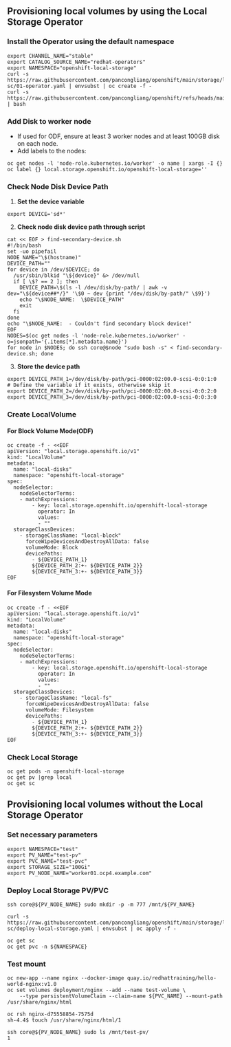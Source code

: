 
## Provisioning local volumes by using the Local Storage Operator

### Install the Operator using the default namespace

```
export CHANNEL_NAME="stable"
export CATALOG_SOURCE_NAME="redhat-operators"
export NAMESPACE="openshift-local-storage"
curl -s https://raw.githubusercontent.com/pancongliang/openshift/main/storage/local-sc/01-operator.yaml | envsubst | oc create -f -
curl -s https://raw.githubusercontent.com/pancongliang/openshift/refs/heads/main/operator/approve_ip.sh | bash
```

### Add Disk to worker node

- If used for ODF, ensure at least 3 worker nodes and at least 100GB disk on each node.
- Add labels to the nodes:

```
oc get nodes -l 'node-role.kubernetes.io/worker' -o name | xargs -I {} oc label {} local.storage.openshift.io/openshift-local-storage=''
```

### Check Node Disk Device Path

1. **Set the device variable**
```
export DEVICE='sd*'
```

2. **Check node disk device path through script**
```
cat << EOF > find-secondary-device.sh
#!/bin/bash
set -uo pipefail
NODE_NAME="\$(hostname)"
DEVICE_PATH=""
for device in /dev/$DEVICE; do
  /usr/sbin/blkid "\${device}" &> /dev/null
  if [ \$? == 2 ]; then
    DEVICE_PATH=\$(ls -l /dev/disk/by-path/ | awk -v dev="\${device##*/}" '\$0 ~ dev {print "/dev/disk/by-path/" \$9}')
    echo "\$NODE_NAME:  \$DEVICE_PATH"
    exit
  fi
done
echo "\$NODE_NAME:  - Couldn't find secondary block device!"
EOF
NODES=$(oc get nodes -l 'node-role.kubernetes.io/worker' -o=jsonpath='{.items[*].metadata.name}')
for node in $NODES; do ssh core@$node "sudo bash -s" < find-secondary-device.sh; done
```

3. **Store the device path**
```
export DEVICE_PATH_1=/dev/disk/by-path/pci-0000:02:00.0-scsi-0:0:1:0
# Define the variable if it exists, otherwise skip it
export DEVICE_PATH_2=/dev/disk/by-path/pci-0000:02:00.0-scsi-0:0:2:0
export DEVICE_PATH_3=/dev/disk/by-path/pci-0000:02:00.0-scsi-0:0:3:0
``` 

### Create LocalVolume

#### For Block Volume Mode(ODF)

```
oc create -f - <<EOF
apiVersion: "local.storage.openshift.io/v1"
kind: "LocalVolume"
metadata:
  name: "local-disks"
  namespace: "openshift-local-storage" 
spec:
  nodeSelector: 
    nodeSelectorTerms:
    - matchExpressions:
        - key: local.storage.openshift.io/openshift-local-storage
          operator: In
          values:
          - ""
  storageClassDevices:
    - storageClassName: "local-block" 
      forceWipeDevicesAndDestroyAllData: false
      volumeMode: Block 
      devicePaths: 
        - ${DEVICE_PATH_1}
        ${DEVICE_PATH_2:+- ${DEVICE_PATH_2}}
        ${DEVICE_PATH_3:+- ${DEVICE_PATH_3}}
EOF
```

#### For Filesystem Volume Mode

```
oc create -f - <<EOF
apiVersion: "local.storage.openshift.io/v1"
kind: "LocalVolume"
metadata:
  name: "local-disks"
  namespace: "openshift-local-storage" 
spec:
  nodeSelector: 
    nodeSelectorTerms:
    - matchExpressions:
        - key: local.storage.openshift.io/openshift-local-storage
          operator: In
          values:
          - ""
  storageClassDevices:
    - storageClassName: "local-fs" 
      forceWipeDevicesAndDestroyAllData: false
      volumeMode: Filesystem 
      devicePaths: 
        - ${DEVICE_PATH_1}
        ${DEVICE_PATH_2:+- ${DEVICE_PATH_2}}
        ${DEVICE_PATH_3:+- ${DEVICE_PATH_3}}
EOF
```

### Check Local Storage

```
oc get pods -n openshift-local-storage
oc get pv |grep local
oc get sc
```



## Provisioning local volumes without the Local Storage Operator
###  Set necessary parameters

```
export NAMESPACE="test"
export PV_NAME="test-pv"
export PVC_NAME="test-pvc"
export STORAGE_SIZE="100Gi"
export PV_NODE_NAME="worker01.ocp4.example.com"
```
  
### Deploy Local Storage PV/PVC
```
ssh core@${PV_NODE_NAME} sudo mkdir -p -m 777 /mnt/${PV_NAME}
  
curl -s https://raw.githubusercontent.com/pancongliang/openshift/main/storage/local-sc/deploy-local-storage.yaml | envsubst | oc apply -f -

oc get sc
oc get pvc -n ${NAMESPACE}
```

### Test mount
```
oc new-app --name nginx --docker-image quay.io/redhattraining/hello-world-nginx:v1.0
oc set volumes deployment/nginx --add --name test-volume \
    --type persistentVolumeClaim --claim-name ${PVC_NAME} --mount-path /usr/share/nginx/html

oc rsh nginx-d75558854-7575d
sh-4.4$ touch /usr/share/nginx/html/1

ssh core@${PV_NODE_NAME} sudo ls /mnt/test-pv/
1
```

